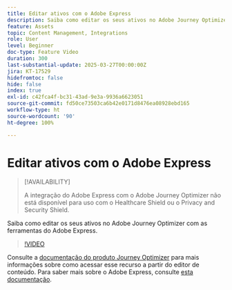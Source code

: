 ```yaml
---
title: Editar ativos com o Adobe Express
description: Saiba como editar os seus ativos no Adobe Journey Optimizer com as ferramentas do Adobe Express.
feature: Assets
topic: Content Management, Integrations
role: User
level: Beginner
doc-type: Feature Video
duration: 300
last-substantial-update: 2025-03-27T00:00:00Z
jira: KT-17529
hidefromtoc: false
hide: false
index: true
exl-id: c42fca4f-bc31-43ad-9e3a-9936a6623051
source-git-commit: fd50ce73503ca6b42e0171d8476ea08928ebd165
workflow-type: ht
source-wordcount: '90'
ht-degree: 100%

---
```


# Editar ativos com o Adobe Express

>[!AVAILABILITY]
>
>A integração do Adobe Express com o Adobe Journey Optimizer não está disponível para uso com o Healthcare Shield ou o Privacy and Security Shield.

Saiba como editar os seus ativos no Adobe Journey Optimizer com as ferramentas do Adobe Express.

>[!VIDEO](https://video.tv.adobe.com/v/3455523/?learn=on&enablevpops)

Consulte a [documentação do produto Journey Optimizer](https://experienceleague.adobe.com/pt-br/docs/journey-optimizer/using/assets-images/express) para mais informações sobre como acessar esse recurso a partir do editor de conteúdo. Para saber mais sobre o Adobe Express, consulte [esta documentação](https://helpx.adobe.com/br/express/user-guide.html).
